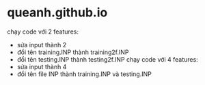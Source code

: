 # queanh.github.io
chạy code với 2 features:
- sửa input thành 2
- đổi tên training.INP thành training2f.INP
- đổi tên testing.INP thành testing2f.INP
<space><space>
chạy code với 4 features:
- sửa input thành 4
- đổi tên file INP thành training.INP và testing.INP
